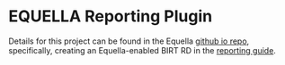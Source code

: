 # EQUELLA Reporting Plugin
Details for this project can be found in the Equella [github io repo](https://equella.github.io/), specifically, creating an Equella-enabled BIRT RD in the [reporting guide](https://github.com/equella/equella.github.io/blob/master/guides/ReportingGuide.md#creating-an-equella-enabled-birt-report-designer-binary).
